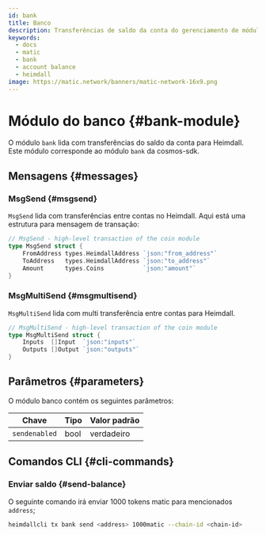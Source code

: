 ```yaml
---
id: bank
title: Banco
description: Transferências de saldo da conta do gerenciamento de módulos para Heimdall
keywords:
  - docs
  - matic
  - bank
  - account balance
  - heimdall
image: https://matic.network/banners/matic-network-16x9.png
---
```


# Módulo do banco {#bank-module}

O módulo `bank` lida com transferências do saldo da conta para Heimdall. Este módulo corresponde ao módulo `bank` da cosmos-sdk.

## Mensagens {#messages}

### MsgSend {#msgsend}

`MsgSend` lida com transferências entre contas no Heimdall. Aqui está uma estrutura para mensagem de transação:

```go
// MsgSend - high-level transaction of the coin module
type MsgSend struct {
	FromAddress types.HeimdallAddress `json:"from_address"`
	ToAddress   types.HeimdallAddress `json:"to_address"`
	Amount      types.Coins           `json:"amount"`
}
```

### MsgMultiSend {#msgmultisend}

`MsgMultiSend` lida com multi transferência entre contas para Heimdall.

```go
// MsgMultiSend - high-level transaction of the coin module
type MsgMultiSend struct {
	Inputs  []Input  `json:"inputs"`
	Outputs []Output `json:"outputs"`
}
```

## Parâmetros {#parameters}

O módulo banco contém os seguintes parâmetros:

| Chave | Tipo | Valor padrão |
|----------------------|--------|------------------|
| `sendenabled` | bool | verdadeiro |

## Comandos CLI {#cli-commands}

### Enviar saldo {#send-balance}

O seguinte comando irá enviar 1000 tokens matic para mencionados `address`;

```bash
heimdallcli tx bank send <address> 1000matic --chain-id <chain-id>
```
